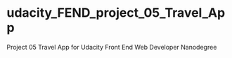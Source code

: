 # udacity_FEND_project_05_Travel_App
Project 05 Travel App for Udacity Front End Web Developer Nanodegree 
